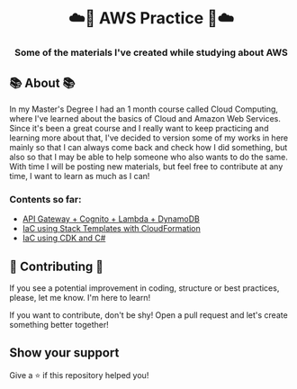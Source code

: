 <h1 align="center">
    ☁️🚀 AWS Practice 🚀☁️
</h1>

<h3 align="center">
    Some of the materials I've created while studying about AWS
</h3>


## 📚 About 📚

In my Master's Degree I had an 1 month course called Cloud Computing, where I've learned about the basics of Cloud and Amazon Web Services. Since it's been a great course and I really
want to keep practicing and learning more about that, I've decided to version some of my works in here mainly so that I can always come back and check how I did something, but also so that 
I may be able to help someone who also wants to do the same. With time I will be posting new materials, but feel free to contribute at any time, I want to learn as much as I can!

### Contents so far:
- [API Gateway + Cognito + Lambda + DynamoDB](https://github.com/ricardoianelli/AwsPractice/blob/main/CourseLambda)
- [IaC using Stack Templates with CloudFormation](https://github.com/ricardoianelli/AwsPractice/blob/main/CloudFormationStack)
- [IaC using CDK and C#](https://github.com/ricardoianelli/AwsPractice/tree/main/CDK)

## 🚧 Contributing 🚧
If you see a potential improvement in coding, structure or best practices, please, let me know. I'm here to learn! 

If you want to contribute, don't be shy! Open a pull request and let's create something better together!

## Show your support

Give a ⭐️ if this repository helped you!

